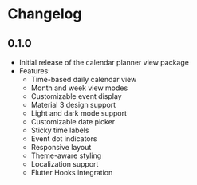 # Changelog

## 0.1.0

* Initial release of the calendar planner view package
* Features:
  * Time-based daily calendar view
  * Month and week view modes
  * Customizable event display
  * Material 3 design support
  * Light and dark mode support
  * Customizable date picker
  * Sticky time labels
  * Event dot indicators
  * Responsive layout
  * Theme-aware styling
  * Localization support
  * Flutter Hooks integration 